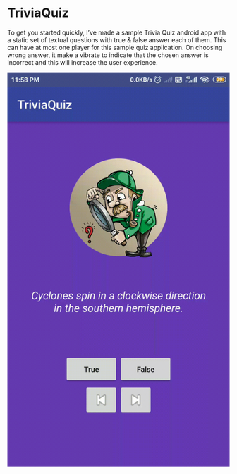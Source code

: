# TriviaQuiz
To get you started quickly, I’ve made a sample Trivia Quiz android app with a static set of textual questions with true &amp; false answer each of them. This can have at most one player for this sample quiz application. On choosing wrong answer, it make a vibrate to indicate that the chosen answer is incorrect and this will increase the user experience.


![Alt Text](https://github.com/deepakjaiswal2018/TriviaQuiz/blob/master/TriviaQuiz_demo.gif)
